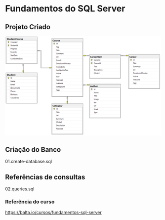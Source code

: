 # Fundamentos do SQL Server

## Projeto Criado

<img src=".github/bd.png" />

## Criação do Banco

01.create-database.sql

## Referências de consultas

02.queries.sql

### Referência do curso

https://balta.io/cursos/fundamentos-sql-server